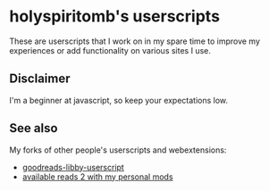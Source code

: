 # holyspiritomb's userscripts

These are userscripts that I work on in my spare time to improve my experiences or add functionality on various sites I use.

## Disclaimer

I'm a beginner at javascript, so keep your expectations low.

## See also

My forks of other people's userscripts and webextensions:
- [goodreads-libby-userscript](https://github.com/holyspiritomb/goodreads-libby-userscript)
- [available reads 2 with my personal mods](https://github.com/holyspiritomb/goodreads2/tree/personal-modifications)

